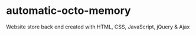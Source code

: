 # automatic-octo-memory
Website store back end created with HTML, CSS, JavaScript, jQuery &amp; Ajax
